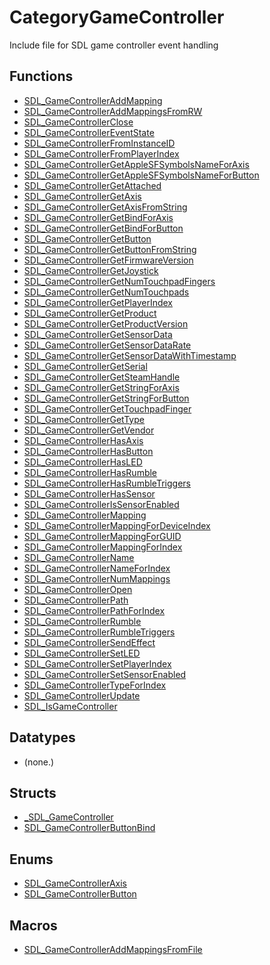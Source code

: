 # CategoryGameController

Include file for SDL game controller event handling

<!-- END CATEGORY DOCUMENTATION -->

## Functions

<!-- DO NOT HAND-EDIT CATEGORY LISTS, THEY ARE AUTOGENERATED AND WILL BE OVERWRITTEN, BASED ON TAGS IN INDIVIDUAL PAGE FOOTERS. EDIT THOSE INSTEAD. -->
<!-- BEGIN CATEGORY LIST: CategoryGameController, CategoryAPIFunction -->
- [SDL_GameControllerAddMapping](SDL_GameControllerAddMapping)
- [SDL_GameControllerAddMappingsFromRW](SDL_GameControllerAddMappingsFromRW)
- [SDL_GameControllerClose](SDL_GameControllerClose)
- [SDL_GameControllerEventState](SDL_GameControllerEventState)
- [SDL_GameControllerFromInstanceID](SDL_GameControllerFromInstanceID)
- [SDL_GameControllerFromPlayerIndex](SDL_GameControllerFromPlayerIndex)
- [SDL_GameControllerGetAppleSFSymbolsNameForAxis](SDL_GameControllerGetAppleSFSymbolsNameForAxis)
- [SDL_GameControllerGetAppleSFSymbolsNameForButton](SDL_GameControllerGetAppleSFSymbolsNameForButton)
- [SDL_GameControllerGetAttached](SDL_GameControllerGetAttached)
- [SDL_GameControllerGetAxis](SDL_GameControllerGetAxis)
- [SDL_GameControllerGetAxisFromString](SDL_GameControllerGetAxisFromString)
- [SDL_GameControllerGetBindForAxis](SDL_GameControllerGetBindForAxis)
- [SDL_GameControllerGetBindForButton](SDL_GameControllerGetBindForButton)
- [SDL_GameControllerGetButton](SDL_GameControllerGetButton)
- [SDL_GameControllerGetButtonFromString](SDL_GameControllerGetButtonFromString)
- [SDL_GameControllerGetFirmwareVersion](SDL_GameControllerGetFirmwareVersion)
- [SDL_GameControllerGetJoystick](SDL_GameControllerGetJoystick)
- [SDL_GameControllerGetNumTouchpadFingers](SDL_GameControllerGetNumTouchpadFingers)
- [SDL_GameControllerGetNumTouchpads](SDL_GameControllerGetNumTouchpads)
- [SDL_GameControllerGetPlayerIndex](SDL_GameControllerGetPlayerIndex)
- [SDL_GameControllerGetProduct](SDL_GameControllerGetProduct)
- [SDL_GameControllerGetProductVersion](SDL_GameControllerGetProductVersion)
- [SDL_GameControllerGetSensorData](SDL_GameControllerGetSensorData)
- [SDL_GameControllerGetSensorDataRate](SDL_GameControllerGetSensorDataRate)
- [SDL_GameControllerGetSensorDataWithTimestamp](SDL_GameControllerGetSensorDataWithTimestamp)
- [SDL_GameControllerGetSerial](SDL_GameControllerGetSerial)
- [SDL_GameControllerGetSteamHandle](SDL_GameControllerGetSteamHandle)
- [SDL_GameControllerGetStringForAxis](SDL_GameControllerGetStringForAxis)
- [SDL_GameControllerGetStringForButton](SDL_GameControllerGetStringForButton)
- [SDL_GameControllerGetTouchpadFinger](SDL_GameControllerGetTouchpadFinger)
- [SDL_GameControllerGetType](SDL_GameControllerGetType)
- [SDL_GameControllerGetVendor](SDL_GameControllerGetVendor)
- [SDL_GameControllerHasAxis](SDL_GameControllerHasAxis)
- [SDL_GameControllerHasButton](SDL_GameControllerHasButton)
- [SDL_GameControllerHasLED](SDL_GameControllerHasLED)
- [SDL_GameControllerHasRumble](SDL_GameControllerHasRumble)
- [SDL_GameControllerHasRumbleTriggers](SDL_GameControllerHasRumbleTriggers)
- [SDL_GameControllerHasSensor](SDL_GameControllerHasSensor)
- [SDL_GameControllerIsSensorEnabled](SDL_GameControllerIsSensorEnabled)
- [SDL_GameControllerMapping](SDL_GameControllerMapping)
- [SDL_GameControllerMappingForDeviceIndex](SDL_GameControllerMappingForDeviceIndex)
- [SDL_GameControllerMappingForGUID](SDL_GameControllerMappingForGUID)
- [SDL_GameControllerMappingForIndex](SDL_GameControllerMappingForIndex)
- [SDL_GameControllerName](SDL_GameControllerName)
- [SDL_GameControllerNameForIndex](SDL_GameControllerNameForIndex)
- [SDL_GameControllerNumMappings](SDL_GameControllerNumMappings)
- [SDL_GameControllerOpen](SDL_GameControllerOpen)
- [SDL_GameControllerPath](SDL_GameControllerPath)
- [SDL_GameControllerPathForIndex](SDL_GameControllerPathForIndex)
- [SDL_GameControllerRumble](SDL_GameControllerRumble)
- [SDL_GameControllerRumbleTriggers](SDL_GameControllerRumbleTriggers)
- [SDL_GameControllerSendEffect](SDL_GameControllerSendEffect)
- [SDL_GameControllerSetLED](SDL_GameControllerSetLED)
- [SDL_GameControllerSetPlayerIndex](SDL_GameControllerSetPlayerIndex)
- [SDL_GameControllerSetSensorEnabled](SDL_GameControllerSetSensorEnabled)
- [SDL_GameControllerTypeForIndex](SDL_GameControllerTypeForIndex)
- [SDL_GameControllerUpdate](SDL_GameControllerUpdate)
- [SDL_IsGameController](SDL_IsGameController)
<!-- END CATEGORY LIST -->

## Datatypes

<!-- DO NOT HAND-EDIT CATEGORY LISTS, THEY ARE AUTOGENERATED AND WILL BE OVERWRITTEN, BASED ON TAGS IN INDIVIDUAL PAGE FOOTERS. EDIT THOSE INSTEAD. -->
<!-- BEGIN CATEGORY LIST: CategoryGameController, CategoryAPIDatatype -->
- (none.)
<!-- END CATEGORY LIST -->

## Structs

<!-- DO NOT HAND-EDIT CATEGORY LISTS, THEY ARE AUTOGENERATED AND WILL BE OVERWRITTEN, BASED ON TAGS IN INDIVIDUAL PAGE FOOTERS. EDIT THOSE INSTEAD. -->
<!-- BEGIN CATEGORY LIST: CategoryGameController, CategoryAPIStruct -->
- [_SDL_GameController](_SDL_GameController)
- [SDL_GameControllerButtonBind](SDL_GameControllerButtonBind)
<!-- END CATEGORY LIST -->

## Enums

<!-- DO NOT HAND-EDIT CATEGORY LISTS, THEY ARE AUTOGENERATED AND WILL BE OVERWRITTEN, BASED ON TAGS IN INDIVIDUAL PAGE FOOTERS. EDIT THOSE INSTEAD. -->
<!-- BEGIN CATEGORY LIST: CategoryGameController, CategoryAPIEnum -->
- [SDL_GameControllerAxis](SDL_GameControllerAxis)
- [SDL_GameControllerButton](SDL_GameControllerButton)
<!-- END CATEGORY LIST -->

## Macros

<!-- DO NOT HAND-EDIT CATEGORY LISTS, THEY ARE AUTOGENERATED AND WILL BE OVERWRITTEN, BASED ON TAGS IN INDIVIDUAL PAGE FOOTERS. EDIT THOSE INSTEAD. -->
<!-- BEGIN CATEGORY LIST: CategoryGameController, CategoryAPIMacro -->
- [SDL_GameControllerAddMappingsFromFile](SDL_GameControllerAddMappingsFromFile)
<!-- END CATEGORY LIST -->

